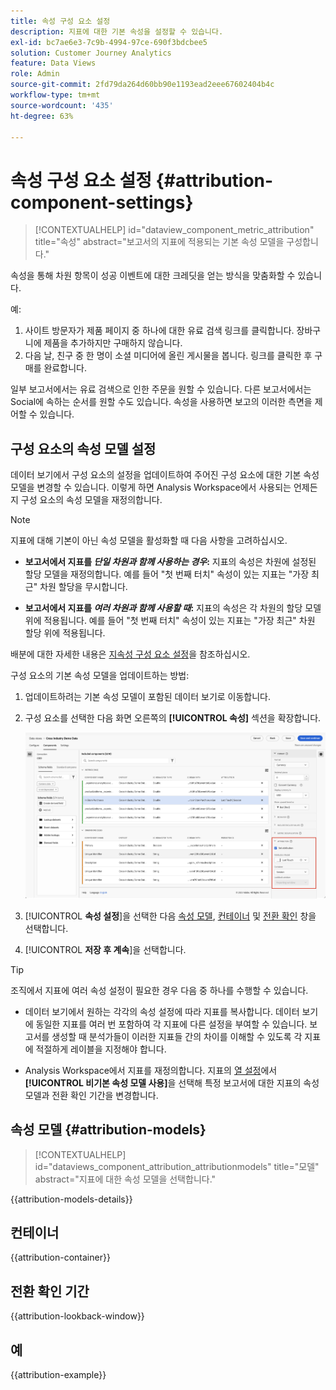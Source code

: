 ```yaml
---
title: 속성 구성 요소 설정
description: 지표에 대한 기본 속성을 설정할 수 있습니다.
exl-id: bc7ae6e3-7c9b-4994-97ce-690f3bdcbee5
solution: Customer Journey Analytics
feature: Data Views
role: Admin
source-git-commit: 2fd79da264d60bb90e1193ead2eee67602404b4c
workflow-type: tm+mt
source-wordcount: '435'
ht-degree: 63%

---
```


# 속성 구성 요소 설정 {#attribution-component-settings}

<!-- markdownlint-disable MD034 -->

>[!CONTEXTUALHELP]
>id="dataview_component_metric_attribution"
>title="속성"
>abstract="보고서의 지표에 적용되는 기본 속성 모델을 구성합니다."

<!-- markdownlint-enable MD034 -->


속성을 통해 차원 항목이 성공 이벤트에 대한 크레딧을 얻는 방식을 맞춤화할 수 있습니다.

예:

1. 사이트 방문자가 제품 페이지 중 하나에 대한 유료 검색 링크를 클릭합니다. 장바구니에 제품을 추가하지만 구매하지 않습니다.
2. 다음 날, 친구 중 한 명이 소셜 미디어에 올린 게시물을 봅니다. 링크를 클릭한 후 구매를 완료합니다.

일부 보고서에서는 유료 검색으로 인한 주문을 원할 수 있습니다. 다른 보고서에서는 Social에 속하는 순서를 원할 수도 있습니다. 속성을 사용하면 보고의 이러한 측면을 제어할 수 있습니다.

## 구성 요소의 속성 모델 설정

데이터 보기에서 구성 요소의 설정을 업데이트하여 주어진 구성 요소에 대한 기본 속성 모델을 변경할 수 있습니다. 이렇게 하면 Analysis Workspace에서 사용되는 언제든지 구성 요소의 속성 모델을 재정의합니다.

>[!NOTE]
>
>지표에 대해 기본이 아닌 속성 모델을 활성화할 때 다음 사항을 고려하십시오.
>
>* **보고서에서 지표를 *단일 차원과 함께 사용하는 경우*:** 지표의 속성은 차원에 설정된 할당 모델을 재정의합니다. 예를 들어 &quot;첫 번째 터치&quot; 속성이 있는 지표는 &quot;가장 최근&quot; 차원 할당을 무시합니다.
>
>* **보고서에서 지표를 *여러 차원과 함께 사용할 때*:** 지표의 속성은 각 차원의 할당 모델 위에 적용됩니다. 예를 들어 &quot;첫 번째 터치&quot; 속성이 있는 지표는 &quot;가장 최근&quot; 차원 할당 위에 적용됩니다.
>
> 배분에 대한 자세한 내용은 [지속성 구성 요소 설정](/help/data-views/component-settings/persistence.md)을 참조하십시오.

구성 요소의 기본 속성 모델을 업데이트하는 방법:

1. 업데이트하려는 기본 속성 모델이 포함된 데이터 보기로 이동합니다.

1. 구성 요소를 선택한 다음 화면 오른쪽의 **[!UICONTROL 속성]** 섹션을 확장합니다.

   ![속성 설정 옵션을 강조 표시한 데이터 보기 창](../assets/attribution-settings.png)

1. [!UICONTROL **속성 설정**]&#x200B;을 선택한 다음 [속성 모델](#attribution-models), [컨테이너](#container) 및 [전환 확인](#lookback-window) 창을 선택합니다.



1. [!UICONTROL **저장 후 계속**]&#x200B;을 선택합니다.

>[!TIP]
>
>조직에서 지표에 여러 속성 설정이 필요한 경우 다음 중 하나를 수행할 수 있습니다.
>
> * 데이터 보기에서 원하는 각각의 속성 설정에 따라 지표를 복사합니다. 데이터 보기에 동일한 지표를 여러 번 포함하여 각 지표에 다른 설정을 부여할 수 있습니다. 보고서를 생성할 때 분석가들이 이러한 지표들 간의 차이를 이해할 수 있도록 각 지표에 적절하게 레이블을 지정해야 합니다.
>
> * Analysis Workspace에서 지표를 재정의합니다. 지표의 [열 설정](/help/analysis-workspace/visualizations/freeform-table/column-row-settings/column-settings.md)에서 **[!UICONTROL 비기본 속성 모델 사용]**&#x200B;을 선택해 특정 보고서에 대한 지표의 속성 모델과 전환 확인 기간을 변경합니다.

## 속성 모델 {#attribution-models}

<!-- markdownlint-disable MD034 -->

>[!CONTEXTUALHELP]
>id="dataviews_component_attribution_attributionmodels"
>title="모델"
>abstract="지표에 대한 속성 모델을 선택합니다."

<!-- markdownlint-enable MD034 -->

{{attribution-models-details}}

## 컨테이너

{{attribution-container}}

## 전환 확인 기간

{{attribution-lookback-window}}

## 예

{{attribution-example}}
